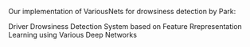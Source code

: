 Our implementation of VariousNets for drowsiness detection by Park:

Driver Drowsiness Detection System based on Feature Rrepresentation Learning using Various Deep Networks

